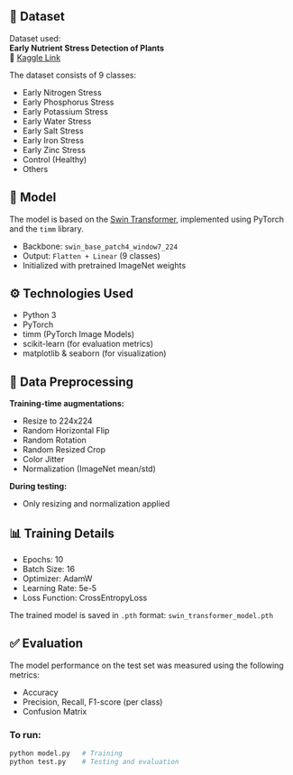 ## 📁 Dataset

Dataset used:  
**Early Nutrient Stress Detection of Plants**  
📎 [Kaggle Link](https://www.kaggle.com/datasets/raiaone/early-nutrient-stress-detection-of-plants)

The dataset consists of 9 classes:
- Early Nitrogen Stress  
- Early Phosphorus Stress  
- Early Potassium Stress  
- Early Water Stress  
- Early Salt Stress  
- Early Iron Stress  
- Early Zinc Stress  
- Control (Healthy)  
- Others

## 🧠 Model

The model is based on the [Swin Transformer](https://arxiv.org/abs/2103.14030), implemented using PyTorch and the `timm` library.

- Backbone: `swin_base_patch4_window7_224`  
- Output: `Flatten + Linear` (9 classes)  
- Initialized with pretrained ImageNet weights

## ⚙️ Technologies Used

- Python 3  
- PyTorch  
- timm (PyTorch Image Models)  
- scikit-learn (for evaluation metrics)  
- matplotlib & seaborn (for visualization)

## 🔁 Data Preprocessing

**Training-time augmentations:**
- Resize to 224x224  
- Random Horizontal Flip  
- Random Rotation  
- Random Resized Crop  
- Color Jitter  
- Normalization (ImageNet mean/std)

**During testing:**
- Only resizing and normalization applied

## 📊 Training Details

- Epochs: 10  
- Batch Size: 16  
- Optimizer: AdamW  
- Learning Rate: 5e-5  
- Loss Function: CrossEntropyLoss

The trained model is saved in `.pth` format: `swin_transformer_model.pth`

## ✅ Evaluation

The model performance on the test set was measured using the following metrics:
- Accuracy  
- Precision, Recall, F1-score (per class)  
- Confusion Matrix

### To run:

```bash
python model.py   # Training
python test.py    # Testing and evaluation



